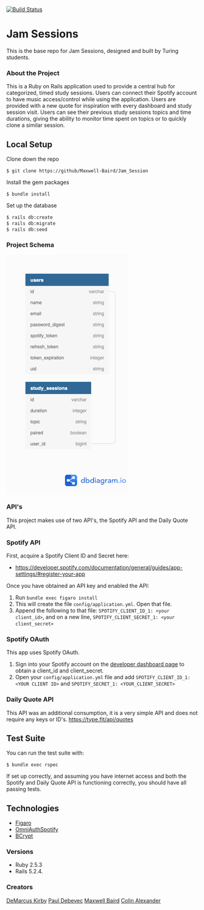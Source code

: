 [![Build Status](https://travis-ci.com/adumortier/gardenthat.svg?branch=master)](https://travis-ci.org/github/Maxwell-Baird/Jam_Session)

# Jam Sessions

This is the base repo for Jam Sessions, designed and built by Turing students.


### About the Project

This is a Ruby on Rails application used to provide a central hub for categorized, timed study sessions. Users can connect their Spotify account to have music access/control while using the application. Users are provided with a new quote for inspiration with every dashboard and study session visit. Users can see their previous study sessions topics and time durations, giving the ability to monitor time spent on topics or to quickly clone a similar session.


## Local Setup

Clone down the repo
```
$ git clone https://github/Maxwell-Baird/Jam_Session
```

Install the gem packages
```
$ bundle install
```

Set up the database
```
$ rails db:create
$ rails db:migrate
$ rails db:seed
```

### Project Schema

![](app/assets/images/schema.png)
### API's

This project makes use of two API's, the Spotify API and the Daily Quote API.

### Spotify API

First, acquire a Spotify Client ID and Secret here:
- https://developer.spotify.com/documentation/general/guides/app-settings/#register-your-app

Once you have obtained an API key and enabled the API:

1. Run `bundle exec figaro install`
1. This will create the file `config/application.yml`. Open that file.
1. Append the following to that file: `SPOTIFY_CLIENT_ID_1: <your client_id>`, and on a new line, `SPOTIFY_CLIENT_SECRET_1: <your client_secret>`

### Spotify OAuth
This app uses Spotify OAuth. 
1. Sign into your Spotify account on the [developer dashboard page](https://developer.spotify.com/dashboard/login) to obtain a client_id and client_secret.
1. Open your `config/application.yml` file and add `SPOTIFY_CLIENT_ID_1: <YOUR CLIENT ID>` and `SPOTIFY_SECRET_1: <YOUR_CLIENT_SECRET>`

### Daily Quote API

This API was an additional consumption, it is a very simple API and does not require any keys or ID's.
https://type.fit/api/quotes

## Test Suite

You can run the test suite with:

```
$ bundle exec rspec
```

If set up correctly, and assuming you have internet access and both the Spotify and Daily Quote API is functioning correctly, you should have all passing tests.

## Technologies

* [Figaro](https://github.com/laserlemon/figaro)
* [OmniAuthSpotify](https://github.com/icoretech/omniauth-spotify)
* [BCrypt](https://github.com/codahale/bcrypt-ruby)

### Versions
* Ruby 2.5.3
* Rails 5.2.4.

### Creators
[DeMarcus Kirby](https://github.com/KirbyDD)
[Paul Debevec](https://github.com/PaulDebevec)
[Maxwell Baird](https://github.com/Maxwell-Baird)
[Colin Alexander](https://github.com/coloniusrex)
